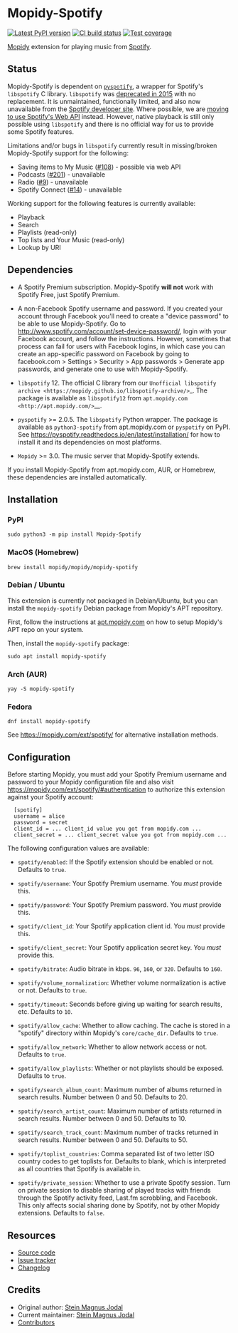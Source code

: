 # Mopidy-Spotify

[![Latest PyPI version](https://img.shields.io/pypi/v/Mopidy-Spotify)](https://pypi.org/project/Mopidy-Spotify/)
[![CI build status](https://img.shields.io/github/workflow/status/mopidy/mopidy-spotify/CI)](https://github.com/mopidy/mopidy-spotify/actions)
[![Test coverage](https://img.shields.io/codecov/c/gh/mopidy/mopidy-spotify)](https://codecov.io/gh/mopidy/mopidy-spotify)

[Mopidy](https://mopidy.com/) extension for playing music from [Spotify](https://www.spotify.com/).

## Status

Mopidy-Spotify is dependent on [`pyspotify`](https://pyspotify.readthedocs.io/en/latest/), a wrapper for Spotify's `libspotify` C library.
`libspotify` was [deprecated in 2015](https://github.com/mopidy/mopidy-spotify/issues/110) with no replacement.
It is unmaintained, functionally limited, and also now unavailable from the [Spotify developer site](https://developer.spotify.com/technologies/).
Where possible, we are [moving to use Spotify's Web API](https://github.com/mopidy/mopidy-spotify/issues/114) instead.
However, native playback is still only possible using `libspotify` and there is no official way for us to provide some Spotify features.

Limitations and/or bugs in `libspotify` currently result in missing/broken Mopidy-Spotify support for the following:

- Saving items to My Music ([#108](https://github.com/mopidy/mopidy-spotify/issues/108)) - possible via web API
- Podcasts ([#201](https://github.com/mopidy/mopidy-spotify/issues/201)) - unavailable
- Radio ([#9](https://github.com/mopidy/mopidy-spotify/issues/9)) - unavailable
- Spotify Connect ([#14](https://github.com/mopidy/mopidy-spotify/issues/14)) - unavailable

Working support for the following features is currently available:

- Playback
- Search
- Playlists (read-only)
- Top lists and Your Music (read-only)
- Lookup by URI

## Dependencies

- A Spotify Premium subscription. Mopidy-Spotify **will not** work with Spotify
  Free, just Spotify Premium.

- A non-Facebook Spotify username and password. If you created your account
  through Facebook you'll need to create a "device password" to be able to use
  Mopidy-Spotify. Go to http://www.spotify.com/account/set-device-password/,
  login with your Facebook account, and follow the instructions. However,
  sometimes that process can fail for users with Facebook logins, in which case
  you can create an app-specific password on Facebook by going to facebook.com >
  Settings > Security > App passwords > Generate app passwords, and generate one
  to use with Mopidy-Spotify.

- `libspotify` 12. The official C library from our `Unofficial
  libspotify archive <https://mopidy.github.io/libspotify-archive/>`_.
  The package is available as `libspotify12` from
  `apt.mopidy.com <http://apt.mopidy.com/>`__.

- `pyspotify` >= 2.0.5. The `libspotify` Python wrapper. The package is
  available as `python3-spotify` from apt.mopidy.com or `pyspotify` on PyPI.
  See https://pyspotify.readthedocs.io/en/latest/installation/ for how to install
  it and its dependencies on most platforms.

- `Mopidy` >= 3.0. The music server that Mopidy-Spotify extends.

If you install Mopidy-Spotify from apt.mopidy.com, AUR, or Homebrew, these
dependencies are installed automatically.

## Installation

### PyPI

~~~~~
sudo python3 -m pip install Mopidy-Spotify
~~~~~

### MacOS (Homebrew)

~~~~~
brew install mopidy/mopidy/mopidy-spotify
~~~~~

### Debian / Ubuntu

This extension is currently not packaged in Debian/Ubuntu, but you can install the `mopidy-spotify` Debian package from Mopidy's APT repository.

First, follow the instructions at [apt.mopidy.com](https://apt.mopidy.com) on how to setup Mopidy's APT repo on your system.

Then, install the `mopidy-spotify` package:

~~~~~
sudo apt install mopidy-spotify
~~~~~

### Arch (AUR)

~~~~~
yay -S mopidy-spotify
~~~~~

### Fedora

~~~~~
dnf install mopidy-spotify
~~~~~

See https://mopidy.com/ext/spotify/ for alternative installation methods.

## Configuration

Before starting Mopidy, you must add your Spotify Premium username and password
to your Mopidy configuration file and also visit
https://mopidy.com/ext/spotify/#authentication
to authorize this extension against your Spotify account:

~~~~~
  [spotify]
  username = alice
  password = secret
  client_id = ... client_id value you got from mopidy.com ...
  client_secret = ... client_secret value you got from mopidy.com ...
~~~~~

The following configuration values are available:

- `spotify/enabled`: If the Spotify extension should be enabled or not.
  Defaults to `true`.

- `spotify/username`: Your Spotify Premium username. You *must* provide this.

- `spotify/password`: Your Spotify Premium password. You *must* provide this.

- `spotify/client_id`: Your Spotify application client id. You *must* provide this.

- `spotify/client_secret`: Your Spotify application secret key. You *must* provide this.

- `spotify/bitrate`: Audio bitrate in kbps. `96`, `160`, or `320`.
  Defaults to `160`.

- `spotify/volume_normalization`: Whether volume normalization is active or
  not. Defaults to `true`.

- `spotify/timeout`: Seconds before giving up waiting for search results,
  etc. Defaults to `10`.

- `spotify/allow_cache`: Whether to allow caching. The cache is stored in a
  "spotify" directory within Mopidy's `core/cache_dir`. Defaults to `true`.

- `spotify/allow_network`: Whether to allow network access or not. Defaults
  to `true`.

- `spotify/allow_playlists`: Whether or not playlists should be exposed.
  Defaults to `true`.

- `spotify/search_album_count`: Maximum number of albums returned in search
  results. Number between 0 and 50. Defaults to 20.

- `spotify/search_artist_count`: Maximum number of artists returned in search
  results. Number between 0 and 50. Defaults to 10.

- `spotify/search_track_count`: Maximum number of tracks returned in search
  results. Number between 0 and 50. Defaults to 50.

- `spotify/toplist_countries`: Comma separated list of two letter ISO country
  codes to get toplists for. Defaults to blank, which is interpreted as all
  countries that Spotify is available in.

- `spotify/private_session`: Whether to use a private Spotify session. Turn
  on private session to disable sharing of played tracks with friends through
  the Spotify activity feed, Last.fm scrobbling, and Facebook. This only
  affects social sharing done by Spotify, not by other Mopidy extensions.
  Defaults to `false`.

## Resources

- [Source code](https://github.com/mopidy/mopidy-spotify)
- [Issue tracker](https://github.com/mopidy/mopidy-spotify/issues)
- [Changelog](https://github.com/mopidy/mopidy-spotify/releases)

## Credits

- Original author: [Stein Magnus Jodal](https://github.com/jodal)
- Current maintainer: [Stein Magnus Jodal](https://github.com/jodal)
- [Contributors](https://github.com/mopidy/mopidy-spotify/graphs/contributors)
